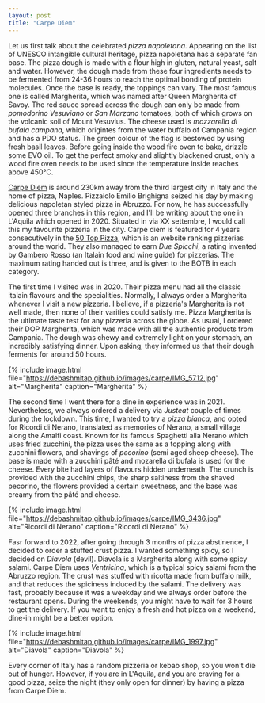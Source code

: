```yaml
---
layout: post
title: "Carpe Diem"
---
```


Let us first talk about the celebrated *pizza napoletana*. Appearing on the list of UNESCO intangible cultural heritage, pizza napoletana has a separate fan base. The pizza dough is made with a flour high in gluten, natural yeast, salt and water. However, the dough made from these four ingredients needs to be fermented from 24-36 hours to reach the optimal bonding of protein molecules. Once the base is ready, the toppings can vary. The most famous one is called Margherita, which was named after Queen Margherita of Savoy. The red sauce spread across the dough can only be made from *pomodorino Vesuviano* or *San Marzano* tomatoes, both of which grows on the volcanic soil of Mount Vesuvius. The cheese used is *mozzarella di bufala campana*, which origintes from the water buffalo of Campania region and has a PDO status. The green colour of the flag is bestowed by using fresh basil leaves. Before going inside the wood fire oven to bake, drizzle some EVO oil. To get the perfect smoky and slightly blackened crust, only a wood fire oven needs to be used since the temperature inside reaches above 450°C. 

<a href="https://www.carpediem.pizza/en/home-2/">Carpe Diem</a> is around 230km away from the third largest city in Italy and the home of pizza, Naples. Pizzaiolo Emilio Brighigna seized his day by making delicious napoletan styled pizza in Abruzzo. For now, he has successfully opened three branches in this region, and I'll be writing about the one in L'Aquila which opened in 2020. Situated in via XX settembre, I would call this my favourite pizzeria in the city. Carpe diem is featured for 4 years consecutively in the <a href="https://www.50toppizza.it/en/referenza/carpe-diem-diversamente-pizza">50 Top Pizza</a>, which is an website ranking pizzerias around the world. They also managed to earn *Due Spicchi*, a rating invented by Gambero Rosso (an Italain food and wine guide) for pizzerias. The maximum rating handed out is three, and is given to the BOTB in each category. 

The first time I visited was in 2020. Their pizza menu had all the classic italain flavours and the specialities. Normally, I always order a Margherita whenever I visit a new pizzeria. I believe, if a pizzeria's Margherita is not well made, then none of their varities could satisfy me. Pizza Margherita is the ultimate taste test for any pizzeria across the globe. As usual, I ordered their DOP Margherita, which was made with all the authentic products from Campania. The dough was chewy and extremely light on your stomach, an incredibly satisfying dinner. Upon asking, they informed us that their dough ferments for around 50 hours. 


{% 
include image.html 
file="https://debashmitap.github.io/images/carpe/IMG_5712.jpg" 
alt="Margherita" 
caption="Margherita" 
%}


The second time I went there for a dine in experience was in 2021. Nevertheless, we always ordered a delivery via *Justeat* couple of times during the lockdown. This time, I wanted to try a *pizza bianca*, and opted for Ricordi di Nerano, translated as memories of Nerano, a small village along the Amalfi coast. Known for its famous Spaghetti alla Nerano which uses fried zucchini, the pizza uses the same as a topping along with zucchini flowers, and shavings of *pecorino* (semi aged sheep cheese). The base is made with a zucchini pâté and mozarella di bufala is used for the cheese. Every bite had layers of flavours hidden underneath. The crunch is provided with the zucchini chips, the sharp saltiness from the shaved pecorino, the flowers provided a certain sweetness, and the base was creamy from the pâté and cheese. 


{% 
include image.html 
file="https://debashmitap.github.io/images/carpe/IMG_3436.jpg" 
alt="Ricordi di Nerano" 
caption="Ricordi di Nerano" 
%}

Fasr forward to 2022, after going through 3 months of pizza abstinence, I decided to order a stuffed crust pizza. I wanted something spicy, so I decided on *Diavola* (devil). Diavola is a Margherita along with some spicy salami. Carpe Diem uses *Ventricina*, which is a typical spicy salami from the Abruzzo region. The crust was stuffed with ricotta made from buffalo milk, and that reduces the spiciness induced by the salami. The delivery was fast, probably because it was a weekday and we always order before the restaurant opens. During the weekends, you might have to wait for 3 hours to get the delivery. If you want to enjoy a fresh and hot pizza on a weekend, dine-in might be a better option. 

{% 
include image.html 
file="https://debashmitap.github.io/images/carpe/IMG_1997.jpg" 
alt="Diavola" 
caption="Diavola" 
%}


Every corner of Italy has a random pizzeria or kebab shop, so you won't die out of hunger. However, if you are in L'Aquila, and you are craving for a good pizza, seize the night (they only open for dinner) by having a pizza from Carpe Diem.

